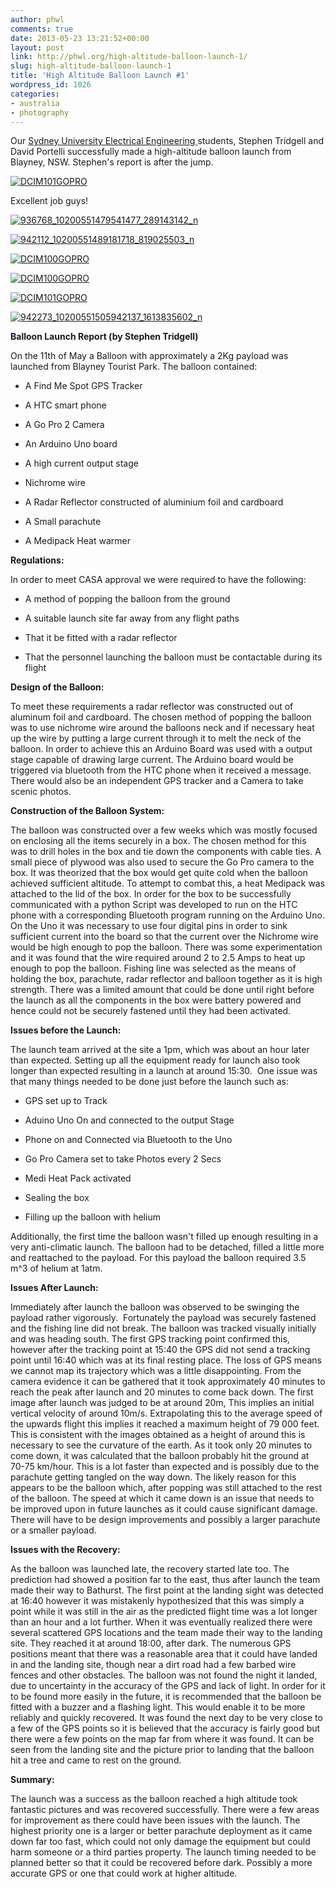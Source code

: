 ```yaml
---
author: phwl
comments: true
date: 2013-05-23 13:21:52+00:00
layout: post
link: http://phwl.org/high-altitude-balloon-launch-1/
slug: high-altitude-balloon-launch-1
title: 'High Altitude Balloon Launch #1'
wordpress_id: 1026
categories:
- australia
- photography
---
```


Our [Sydney University Electrical Engineering ](http://www.ee.usyd.edu.au)students, Stephen Tridgell and David Portelli successfully made a high-altitude balloon launch from Blayney, NSW. Stephen's report is after the jump.

[![DCIM101GOPRO](http://www.phwl.org/wp-content/uploads/2013/05/GOPR5590.jpg)](http://www.phwl.org/wp-content/uploads/2013/05/GOPR5590.jpg)

<!-- more -->

Excellent job guys!

[![936768_10200551479541477_289143142_n](http://www.phwl.org/wp-content/uploads/2013/05/936768_10200551479541477_289143142_n.jpg)](http://www.phwl.org/wp-content/uploads/2013/05/936768_10200551479541477_289143142_n.jpg)

<!-- more -->

[![942112_10200551489181718_819025503_n](http://www.phwl.org/wp-content/uploads/2013/05/942112_10200551489181718_819025503_n.jpg)](http://www.phwl.org/wp-content/uploads/2013/05/942112_10200551489181718_819025503_n.jpg)

[![DCIM100GOPRO](http://www.phwl.org/wp-content/uploads/2013/05/GOPR4668.jpg)](http://www.phwl.org/wp-content/uploads/2013/05/GOPR4668.jpg)

[![DCIM100GOPRO](http://www.phwl.org/wp-content/uploads/2013/05/GOPR4935.jpg)](http://www.phwl.org/wp-content/uploads/2013/05/GOPR4935.jpg)

[![DCIM101GOPRO](http://www.phwl.org/wp-content/uploads/2013/05/GOPR5590.jpg)](http://www.phwl.org/wp-content/uploads/2013/05/GOPR5590.jpg)

[![942273_10200551505942137_1613835602_n](http://www.phwl.org/wp-content/uploads/2013/05/942273_10200551505942137_1613835602_n.jpg)](http://www.phwl.org/wp-content/uploads/2013/05/942273_10200551505942137_1613835602_n.jpg)



**Balloon Launch Report (by Stephen Tridgell)**

On the 11th of May a Balloon with approximately a 2Kg payload was launched from Blayney Tourist Park. The balloon contained:



	
  * A Find Me Spot GPS Tracker

	
  * A HTC smart phone

	
  * A Go Pro 2 Camera

	
  * An Arduino Uno board

	
  * A high current output stage

	
  * Nichrome wire

	
  * A Radar Reflector constructed of aluminium foil and cardboard

	
  * A Small parachute

	
  * A Medipack Heat warmer


**Regulations:**

In order to meet CASA approval we were required to have the following:



	
  * A method of popping the balloon from the ground

	
  * A suitable launch site far away from any flight paths

	
  * That it be fitted with a radar reflector

	
  * That the personnel launching the balloon must be contactable during its flight


**Design of the Balloon:**

To meet these requirements a radar reflector was constructed out of aluminum foil and cardboard. The chosen method of popping the balloon was to use nichrome wire around the balloons neck and if necessary heat up the wire by putting a large current through it to melt the neck of the balloon. In order to achieve this an Arduino Board was used with a output stage capable of drawing large current. The Arduino board would be triggered via bluetooth from the HTC phone when it received a message. There would also be an independent GPS tracker and a Camera to take scenic photos.

**Construction of the Balloon System:**

The balloon was constructed over a few weeks which was mostly focused on enclosing all the items securely in a box. The chosen method for this was to drill holes in the box and tie down the components with cable ties. A small piece of plywood was also used to secure the Go Pro camera to the box. It was theorized that the box would get quite cold when the balloon achieved sufficient altitude. To attempt to combat this, a heat Medipack was attached to the lid of the box. In order for the box to be successfully communicated with a python Script was developed to run on the HTC phone with a corresponding Bluetooth program running on the Arduino Uno. On the Uno it was necessary to use four digital pins in order to sink sufficient current into the board so that the current over the Nichrome wire would be high enough to pop the balloon. There was some experimentation and it was found that the wire required around 2 to 2.5 Amps to heat up enough to pop the balloon. Fishing line was selected as the means of holding the box, parachute, radar reflector and balloon together as it is high strength. There was a limited amount that could be done until right before the launch as all the components in the box were battery powered and hence could not be securely fastened until they had been activated.

**Issues before the Launch:**

The launch team arrived at the site a 1pm, which was about an hour later than expected. Setting up all the equipment ready for launch also took longer than expected resulting in a launch at around 15:30.  One issue was that many things needed to be done just before the launch such as:



	
  * GPS set up to Track

	
  * Aduino Uno On and connected to the output Stage

	
  * Phone on and Connected via Bluetooth to the Uno

	
  * Go Pro Camera set to take Photos every 2 Secs

	
  * Medi Heat Pack activated

	
  * Sealing the box

	
  * Filling up the balloon with helium


Additionally, the first time the balloon wasn't filled up enough resulting in a very anti-climatic launch. The balloon had to be detached, filled a little more and reattached to the payload. For this payload the balloon required 3.5 m^3 of helium at 1atm.

**Issues After Launch:**

Immediately after launch the balloon was observed to be swinging the payload rather vigorously.  Fortunately the payload was securely fastened and the fishing line did not break. The balloon was tracked visually initially and was heading south. The first GPS tracking point confirmed this, however after the tracking point at 15:40 the GPS did not send a tracking point until 16:40 which was at its final resting place. The loss of GPS means we cannot map its trajectory which was a little disappointing. From the camera evidence it can be gathered that it took approximately 40 minutes to reach the peak after launch and 20 minutes to come back down. The first image after launch was judged to be at around 20m, This implies an initial vertical velocity of around 10m/s. Extrapolating this to the average speed of the upwards flight this implies it reached a maximum height of 79 000 feet. This is consistent with the images obtained as a height of around this is necessary to see the curvature of the earth. As it took only 20 minutes to come down, it was calculated that the balloon probably hit the ground at 70-75 km/hour. This is a lot faster than expected and is possibly due to the parachute getting tangled on the way down. The likely reason for this appears to be the balloon which, after popping was still attached to the rest of the balloon. The speed at which it came down is an issue that needs to be improved upon in future launches as it could cause significant damage. There will have to be design improvements and possibly a larger parachute or a smaller payload.

**Issues with the Recovery:**

As the balloon was launched late, the recovery started late too. The prediction had showed a position far to the east, thus after launch the team made their way to Bathurst. The first point at the landing sight was detected at 16:40 however it was mistakenly hypothesized that this was simply a point while it was still in the air as the predicted flight time was a lot longer than an hour and a lot further. When it was eventually realized there were several scattered GPS locations and the team made their way to the landing site. They reached it at around 18:00, after dark. The numerous GPS positions meant that there was a reasonable area that it could have landed in and the landing site, though near a dirt road had a few barbed wire fences and other obstacles. The balloon was not found the night it landed, due to uncertainty in the accuracy of the GPS and lack of light. In order for it to be found more easily in the future, it is recommended that the balloon be fitted with a buzzer and a flashing light. This would enable it to be more reliably and quickly recovered. It was found the next day to be very close to a few of the GPS points so it is believed that the accuracy is fairly good but there were a few points on the map far from where it was found. It can be seen from the landing site and the picture prior to landing that the balloon hit a tree and came to rest on the ground.

**Summary:**

The launch was a success as the balloon reached a high altitude took fantastic pictures and was recovered successfully. There were a few areas for improvement as there could have been issues with the launch. The highest priority one is a larger or better parachute deployment as it came down far too fast, which could not only damage the equipment but could harm someone or a third parties property. The launch timing needed to be planned better so that it could be recovered before dark. Possibly a more accurate GPS or one that could work at higher altitude.


